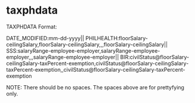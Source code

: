 # taxphdata

TAXPHDATA Format:

DATE_MODIFIED:mm-dd-yyyy||
PHILHEALTH:floorSalary-ceilingSalary,floorSalary-ceilingSalary,,,floorSalary-ceilingSalary||
SSS:salaryRange-employee-employer,salaryRange-employee-employer,,,salaryRange-employee-employer||
BIR:civilStatus@floorSalary-ceilingSalary-taxPercent-exemption,civilStatus@floorSalary-ceilingSalary-taxPercent-exemption,,civilStatus@floorSalary-ceilingSalary-taxPercent-exemption

NOTE: There should be no spaces. The spaces above are for prettyfying only.
